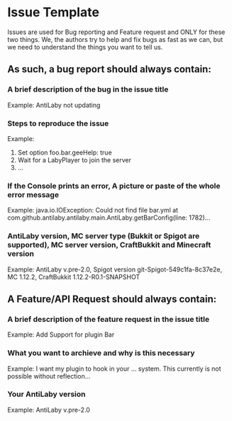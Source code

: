 # Issue Template
Issues are used for Bug reporting and Feature request and ONLY for these two things.
We, the authors try to help and fix bugs as fast as we can, but we need to understand the things you want to tell us.

## As such, a bug report should always contain:
### A brief description of the bug in the issue title
Example: AntiLaby not updating
### Steps to reproduce the issue
Example:
1. Set option foo.bar.geeHelp: true
2. Wait for a LabyPlayer to join the server
3. ...
### If the Console prints an error, A picture or paste of the whole error message
Example:
java.io.IOException: Could not find file bar.yml
at com.github.antilaby.antilaby.main.AntiLaby.getBarConfig(line: 1782)...
### AntiLaby version, MC server type (Bukkit or Spigot are supported), MC server version, CraftBukkit and Minecraft version
Example:
AntiLaby v.pre-2.0, Spigot version git-Spigot-549c1fa-8c37e2e, MC 1.12.2, CraftBukkit 1.12.2-R0.1-SNAPSHOT
## A Feature/API Request should always contain:
### A brief description of the feature request in the issue title
Example:
Add Support for plugin Bar
### What you want to archieve and why is this necessary 
Example:
I want my plugin to hook in your ... system. This currently is not possible without reflection...
### Your AntiLaby version
Example:
AntiLaby v.pre-2.0
